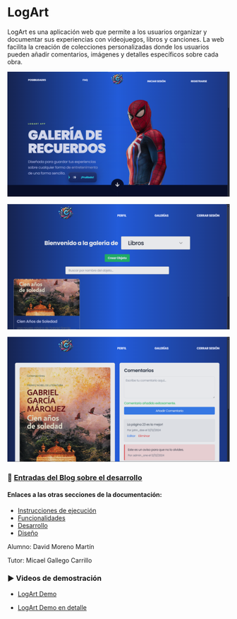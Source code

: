 # LogArt

LogArt es una aplicación web que permite a los usuarios organizar y documentar sus experiencias con videojuegos, libros y canciones. La web facilita la creación de colecciones personalizadas donde los usuarios pueden añadir comentarios, imágenes y detalles específicos sobre cada obra.

![Imagen de hero1](DocFiles/images/phase2/hero1home.png)

![Galería de objetos](DocFiles/images/phase2/gallery1.png)

![Detalles de objeto](DocFiles/images/phase2/objectDetail1.png)

### 📜 [Entradas del Blog sobre el desarrollo](https://medium.com/@davidmorenom17)

#### Enlaces a las otras secciones de la documentación:

- [Instrucciones de ejecución](docs/execution.md)
- [Funcionalidades](docs/functionalities.md)
- [Desarrollo](docs/development.md)
- [Diseño](docs/design.md)

Alumno: David Moreno Martín

Tutor: Micael Gallego Carrillo

### ▶️ Videos de demostración

- [LogArt Demo ](https://youtu.be/jGPRqOFaC10)

- [LogArt Demo en detalle ](https://youtu.be/c7ZoG5zqCQk)
